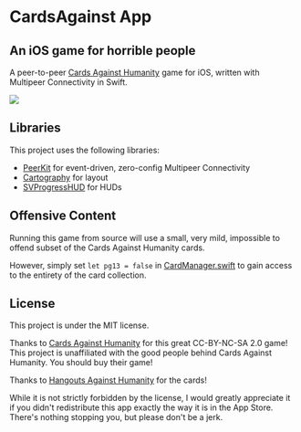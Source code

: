 # CardsAgainst App

## An iOS game for horrible people

A peer-to-peer [Cards Against Humanity][cah] game for iOS, written with Multipeer Connectivity in Swift.

![](http://pics.jpsim.com/objcio-mpc/demo.gif)

## Libraries

This project uses the following libraries:

* [PeerKit](https://github.com/jpsim/PeerKit) for event-driven, zero-config Multipeer Connectivity
* [Cartography](https://github.com/robb/Cartography) for layout
* [SVProgressHUD](https://github.com/TransitApp/SVProgressHUD) for HUDs

## Offensive Content

Running this game from source will use a small, very mild, impossible to offend subset of the Cards Against Humanity cards.

However, simply set `let pg13 = false` in [CardManager.swift](https://github.com/jpsim/CardsAgainst/blob/master/CardsAgainst/Controllers/CardManager.swift#L11) to gain access to the entirety of the card collection.

## License

This project is under the MIT license.

Thanks to [Cards Against Humanity][cah] for this great CC-BY-NC-SA 2.0 game! This project is unaffiliated with the good people behind Cards Against Humanity. You should buy their game!

Thanks to [Hangouts Against Humanity](https://github.com/samurailink3/hangouts-against-humanity) for the cards!

While it is not strictly forbidden by the license, I would greatly appreciate it if you didn't redistribute this app exactly the way it is in the App Store. There's nothing stopping you, but please don't be a jerk.

[cah]: http://cardsagainsthumanity.com
